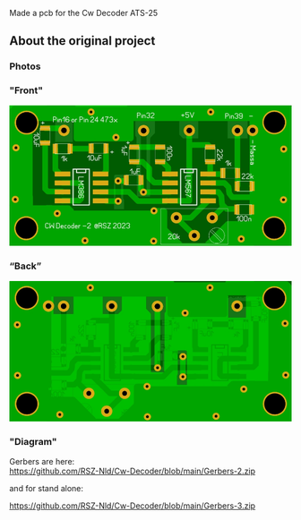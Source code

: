 Made a  pcb for the Cw Decoder ATS-25
## About the original project

### Photos
### "Front"
![Photo 010]( https://github.com/RSZ-Nld/Cw-Decoder/blob/main/Front.JPG)
### “Back”
![Photo 1]( https://github.com/RSZ-Nld/Cw-Decoder/blob/main/Back.JPG)


### "Diagram"





Gerbers are here:  
https://github.com/RSZ-Nld/Cw-Decoder/blob/main/Gerbers-2.zip

and for stand alone:

https://github.com/RSZ-Nld/Cw-Decoder/blob/main/Gerbers-3.zip
